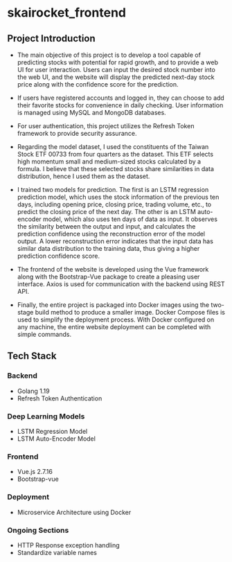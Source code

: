 # skairocket_frontend
## Project Introduction
+ The main objective of this project is to develop a tool capable of predicting stocks with potential for rapid growth, and to provide a web UI for user interaction. Users can input the desired stock number into the web UI, and the website will display the predicted next-day stock price along with the confidence score for the prediction.   
+ If users have registered accounts and logged in, they can choose to add their favorite stocks for convenience in daily checking. User information is managed using MySQL and MongoDB databases.
    
+ For user authentication, this project utilizes the Refresh Token framework to provide security assurance.
    
+ Regarding the model dataset, I used the constituents of the Taiwan Stock ETF 00733 from four quarters as the dataset. This ETF selects high momentum small and medium-sized stocks calculated by a formula. I believe that these selected stocks share similarities in data distribution, hence I used them as the dataset.
    
+ I trained two models for prediction. The first is an LSTM regression prediction model, which uses the stock information of the previous ten days, including opening price, closing price, trading volume, etc., to predict the closing price of the next day. The other is an LSTM auto-encoder model, which also uses ten days of data as input. It observes the similarity between the output and input, and calculates the prediction confidence using the reconstruction error of the model output. A lower reconstruction error indicates that the input data has similar data distribution to the training data, thus giving a higher prediction confidence score.
    
+ The frontend of the website is developed using the Vue framework along with the Bootstrap-Vue package to create a pleasing user interface. Axios is used for communication with the backend using REST API.
    
+ Finally, the entire project is packaged into Docker images using the two-stage build method to produce a smaller image. Docker Compose files is used to simplify the deployment process. With Docker configured on any machine, the entire website deployment can be completed with simple commands.
 

## Tech Stack
### Backend
+ Golang 1.19
+ Refresh Token Authentication
### Deep Learning Models
+ LSTM Regression Model
+ LSTM Auto-Encoder Model
### Frontend
+ Vue.js 2.7.16
+ Bootstrap-vue
### Deployment
+ Microservice Architecture using Docker

### Ongoing Sections
+ HTTP Response exception handling
+ Standardize variable names